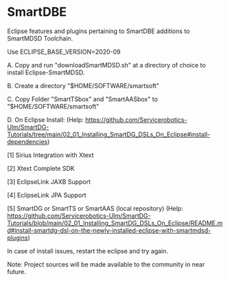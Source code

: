 # SmartDBE
Eclipse features and plugins pertaining to SmartDBE additions to SmartMDSD Toolchain.

Use 
ECLIPSE_BASE_VERSION=2020-09

A. Copy and run "downloadSmartMDSD.sh" at a directory of choice to install Eclipse-SmartMDSD.

B. Create a directory "$HOME/SOFTWARE/smartsoft"

C. Copy Folder "SmartTSbox" and "SmartAASbox" to "$HOME/SOFTWARE/smartsoft"

D. On Eclipse Install: 
(Help: https://github.com/Servicerobotics-Ulm/SmartDG-Tutorials/tree/main/02_01_Installing_SmartDG_DSLs_On_Eclipse#install-dependencies)

[1] Sirius Integration with Xtext

[2] Xtext Complete SDK

[3] EclipseLink JAXB Support

[4] EclipseLink JPA Support

[5] SmartDG or SmartTS or SmartAAS	(local repository)
(Help: https://github.com/Servicerobotics-Ulm/SmartDG-Tutorials/blob/main/02_01_Installing_SmartDG_DSLs_On_Eclipse/README.md#install-smartdg-dsl-on-the-newly-installed-eclipse-with-smartmdsd-plugins)

In case of install issues, restart the eclipse and try again.

Note: Project sources will be made available to the community in near future.


